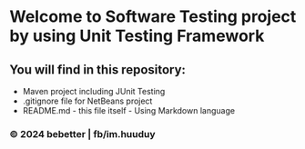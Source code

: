 # Welcome to Software Testing project by using Unit Testing Framework

## You will find in this repository:

* Maven project including JUnit Testing
* .gitignore file for NetBeans project
* README.md - this file itself - Using Markdown language

### © 2024 bebetter | fb/im.huuduy
